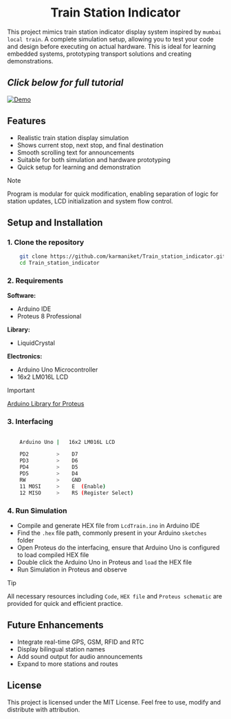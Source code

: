 <h1 align="center">Train Station Indicator</h1>

This project mimics train station indicator display system inspired by `mumbai local train`. A complete simulation setup, allowing you to test your code and design before executing on actual hardware. This is ideal for learning embedded systems, prototyping transport solutions and creating demonstrations.

## *Click below for full tutorial*

[![Demo](https://img.youtube.com/vi/S3ipThWHeNM/maxresdefault.jpg)](https://youtu.be/S3ipThWHeNM)

## Features

- Realistic train station display simulation
- Shows current stop, next stop, and final destination
- Smooth scrolling text for announcements
- Suitable for both simulation and hardware prototyping
- Quick setup for learning and demonstration

> [!NOTE]
> Program is modular for quick modification, enabling separation of logic for station updates, LCD initialization and system flow control.

## Setup and Installation

### 1. Clone the repository

```bash
    git clone https://github.com/karmaniket/Train_station_indicator.git
    cd Train_station_indicator
```

### 2. Requirements

**Software:**
- Arduino IDE
- Proteus 8 Professional

**Library:**
- LiquidCrystal

**Electronics:**
- Arduino Uno Microcontroller
- 16x2 LM016L LCD

>[!IMPORTANT]
>[Arduino Library for Proteus](https://www.youtube.com/redirect?event=video_description&redir_token=QUFFLUhqa3BaTVdvSkhRT3FvdG0tWldxLTdZYlRiRDdqZ3xBQ3Jtc0trQTY3cExlXzJYbl9pOWhkSzQ3WmxGa1dBc3NuUzgwUWZzM1N1SE1fQW53eWY4b3dKWUFUdEVzNUR5VVRWcTJQWmVFV1NlQkdwSTU0ZGlTTHAyTGpzWUdlLTdVdnp1aGdmUDJSQ2FEZWpoYmJYZmRWYw&q=https%3A%2F%2Fimages.theengineeringprojects.com%2Fdocument%2Fmain%2Farduino%2FArduino%2520Library%2520for%2520Proteus.rar&v=S3ipThWHeNM)

### 3. Interfacing

```bash

    Arduino Uno |   16x2 LM016L LCD

    PD2         >    D7
    PD3         >    D6
    PD4         >    D5
    PD5         >    D4
    RW          >    GND
    11 MOSI     >    E	(Enable)
    12 MISO     >    RS	(Register Select)
```

### 4. Run Simulation

- Compile and generate HEX file from `LcdTrain.ino` in Arduino IDE
- Find the `.hex` file path, commonly present in your Arduino `sketches` folder
- Open Proteus do the interfacing, ensure that Arduino Uno is configured to load compiled HEX file
- Double click the Arduino Uno in Proteus and `load` the HEX file
- Run Simulation in Proteus and observe

> [!TIP]
> All necessary resources including `Code`, `HEX file` and `Proteus schematic` are provided for quick and efficient practice.

## Future Enhancements

- Integrate real-time GPS, GSM, RFID and RTC
- Display bilingual station names
- Add sound output for audio announcements
- Expand to more stations and routes

## License

This project is licensed under the MIT License. Feel free to use, modify and distribute with attribution.
